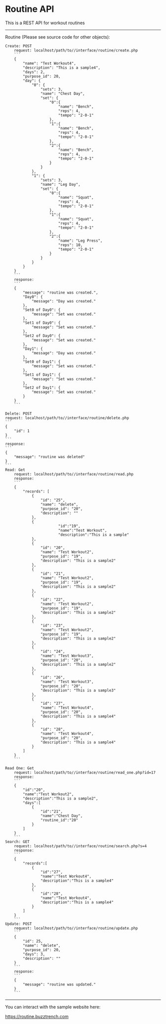 # Routine API

This is a REST API for workout routines

---

Routine (Please see source code for other objects):

    Create: POST
        request: localhost/path/to//interface/routine/create.php
        ```
        {
            "name": "Test Workout4",
            "description": "This is a sample4",
            "days": 2,
            "purpose_id": 20,
            "day": {
                "0": {
                    "sets": 3,
                    "name": "Chest Day",
                    "set": {
                        "0":{
                            "name": "Bench",
                            "reps": 4,
                            "tempo": "2-0-1"
                        },
                        "1":{
                            "name": "Bench",
                            "reps": 4,
                            "tempo": "2-0-1"
                        },
                        "2":{
                            "name": "Bench",
                            "reps": 4,
                            "tempo": "2-0-1"
                        }
                    }
                },
                "1": {
                    "sets": 3,
                    "name": "Leg Day",
                    "set": {
                        "0":{
                            "name": "Squat",
                            "reps": 4,
                            "tempo": "2-0-1"
                        },
                        "1":{
                            "name": "Squat",
                            "reps": 4,
                            "tempo": "2-0-1"
                        },
                        "2":{
                            "name": "Leg Press",
                            "reps": 10,
                            "tempo": "2-0-1"
                        }
                    }
                }
            }
        }
        ```
        response:
        ```
        {
            "message": "routine was created.",
            "Day0": {
                "message": "Day was created."
            },
            "Set0 of Day0": {
                "message": "Set was created."
            },
            "Set1 of Day0": {
                "message": "Set was created."
            },
            "Set2 of Day0": {
                "message": "Set was created."
            },
            "Day1": {
                "message": "Day was created."
            },
            "Set0 of Day1": {
                "message": "Set was created."
            },
            "Set1 of Day1": {
                "message": "Set was created."
            },
            "Set2 of Day1": {
                "message": "Set was created."
            }
        }
        ```
    
    Delete: POST
    request: localhost/path/to//interface/routine/delete.php
    ```
    {
        "id": 1
    }
    ```
    response:
    ```
    {
        "message": "routine was deleted"
    }
    ```
    Read: Get
        request: localhost/path/to//interface/routine/read.php
        response:
        ```
        {
            "records": [
                {
                    "id": "25",
                    "name": "delete",
                    "purpose_id": "20",
                    "description": ""
                },
                {
                            "id":"19",
                            "name":"Test Workout",
                            "description":"This is a sample"
                },
                {
                    "id": "20",
                    "name": "Test Workout2",
                    "purpose_id": "19",
                    "description": "This is a sample2"
                },
                {
                    "id": "21",
                    "name": "Test Workout2",
                    "purpose_id": "19",
                    "description": "This is a sample2"
                },
                {
                    "id": "22",
                    "name": "Test Workout2",
                    "purpose_id": "19",
                    "description": "This is a sample2"
                },
                {
                    "id": "23",
                    "name": "Test Workout2",
                    "purpose_id": "19",
                    "description": "This is a sample2"
                },
                {
                    "id": "24",
                    "name": "Test Workout3",
                    "purpose_id": "20",
                    "description": "This is a sample2"
                },
                {
                    "id": "26",
                    "name": "Test Workout3",
                    "purpose_id": "20",
                    "description": "This is a sample3"
                },
                {
                    "id": "27",
                    "name": "Test Workout4",
                    "purpose_id": "20",
                    "description": "This is a sample4"
                },
                {
                    "id": "28",
                    "name": "Test Workout4",
                    "purpose_id": "20",
                    "description": "This is a sample4"
                }
            ]
        }
        ```
    
    Read One: Get
        request: localhost/path/to//interface/routine/read_one.php?id=17
        response:
        ```
        {
            "id":"20",
            "name":"Test Workout2",
            "description":"This is a sample2",
            "days":[
                {
                    "id":"21",
                    "name":"Chest Day",
                    "routine_id":"20"
                }
            ]
        }
        ```
    Search: GET
        request: localhost/path/to//interface/routine/search.php?s=4
        response:
        ```
        {
            "records":[
                {
                    "id":"27",
                    "name":"Test Workout4",
                    "description":"This is a sample4"
                },
                {
                    "id":"28",
                    "name":"Test Workout4",
                    "description":"This is a sample4"
                }
            ]
        }
        ```
    Update: POST
        request: localhost/path/to//interface/routine/update.php
        ```
        {
            "id": 25,
            "name": "delete",
            "purpose_id": 20,
            "days": 3,
            "description": ""
        }
        ```
        response:
        ```
        {
            "message": "routine was updated."
        }
        ``` 

---

You can interact with the sample website here:

https://routine.buzztrench.com
